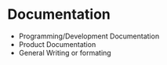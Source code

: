 # Documentation 
- Programming/Development Documentation
- Product Documentation
- General Writing or formating
  
